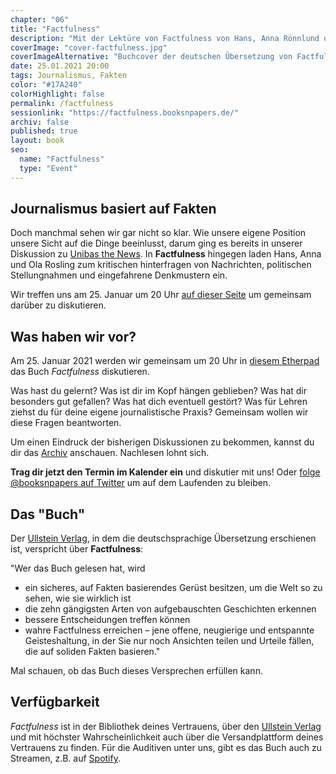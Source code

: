 ```yaml
---
chapter: "06"
title: "Factfulness"
description: "Mit der Lektüre von Factfulness von Hans, Anna Rönnlund und Ola Rosling bestreiten wir Session 6 des digitalen Journalismus-Buchclubs @booksnpapers."
coverImage: "cover-factfulness.jpg"
coverImageAlternative: "Buchcover der deutschen Übersetzung von Factfulness"
date: 25.01.2021 20:00
tags: Journalismus, Fakten
color: "#17A240"
colorHighlight: false
permalink: /factfulness
sessionlink: "https://factfulness.booksnpapers.de/"
archiv: false
published: true
layout: book
seo:
  name: "Factfulness"
  type: "Event"
---
```


<section markdown="1">

## Journalismus basiert auf Fakten

Doch manchmal sehen wir gar nicht so klar. Wie unsere eigene Position unsere Sicht auf die Dinge beeinlusst, darum ging es bereits in unserer Diskussion zu [Unibas the News](/unbias-the-news). In **Factfulness** hingegen laden Hans, Anna und Ola Rosling zum kritischen hinterfragen von Nachrichten, politischen Stellungnahmen und eingefahrene Denkmustern ein.

Wir treffen uns am 25. Januar um 20 Uhr [auf dieser Seite](https://factfulness.booksnpapers.de/) um gemeinsam darüber zu diskutieren.

</section>

<section markdown="1">

## Was haben wir vor?

Am 25. Januar 2021 werden wir gemeinsam um 20 Uhr in [diesem Etherpad](https://factfulness.booksnpapers.de/) das Buch _Factfulness_ diskutieren.

Was hast du gelernt? Was ist dir im Kopf hängen geblieben? Was hat dir besonders gut gefallen? Was hat dich eventuell gestört? Was für Lehren ziehst du für deine eigene journalistische Praxis? Gemeinsam wollen wir diese Fragen beantworten.

Um einen Eindruck der bisherigen Diskussionen zu bekommen, kannst du dir das [Archiv](/archiv) anschauen. Nachlesen lohnt sich.

**Trag dir jetzt den Termin im Kalender ein** und diskutier mit uns! Oder [folge @booksnpapers auf Twitter](https://twitter.com/booksnpapers) um auf dem Laufenden zu bleiben.

</section>

<section markdown="1">

## Das "Buch"

Der [Ullstein Verlag](https://www.ullstein-buchverlage.de/nc/buch/details/factfulness-9783548060415.html), in dem die deutschsprachige Übersetzung erschienen ist, verspricht über **Factfulness**: 

"Wer das Buch gelesen hat, wird

- ein sicheres, auf Fakten basierendes Gerüst besitzen, um die Welt so zu sehen, wie sie wirklich ist
- die zehn gängigsten Arten von aufgebauschten Geschichten erkennen
- bessere Entscheidungen treffen können
- wahre Factfulness erreichen – jene offene, neugierige und entspannte Geisteshaltung, in der Sie nur noch Ansichten teilen und Urteile fällen, die auf soliden Fakten basieren."

Mal schauen, ob das Buch dieses Versprechen erfüllen kann.

</section>

<section markdown="1">

## Verfügbarkeit

_Factfulness_ ist in der Bibliothek deines Vertrauens, über den [Ullstein Verlag](https://www.ullstein-buchverlage.de/nc/buch/details/factfulness-9783548060415.html) und mit höchster Wahrscheinlichkeit auch über die Versandplattform deines Vertrauens zu finden. Für die Auditiven unter uns, gibt es das Buch auch zu Streamen, z.B. auf [Spotify](https://open.spotify.com/album/7tktw4pRSw41txpCHFmH7u?si=7kaNX2abQc2OJVyGkvqrKg).

</section>
